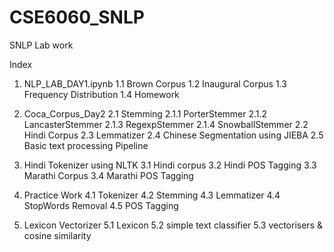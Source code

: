 # CSE6060_SNLP
SNLP Lab work

Index
1. NLP_LAB_DAY1.ipynb
   1.1 Brown Corpus
   1.2 Inaugural Corpus
   1.3 Frequency Distribution
   1.4 Homework
   
2. Coca_Corpus_Day2
   2.1 Stemming
       2.1.1 PorterStemmer
       2.1.2 LancasterStemmer
       2.1.3 RegexpStemmer
       2.1.4 SnowballStemmer
   2.2 Hindi Corpus
   2.3 Lemmatizer
   2.4 Chinese Segmentation using JIEBA
   2.5 Basic text processing Pipeline
   
3. Hindi Tokenizer using NLTK
   3.1 Hindi corpus
   3.2 Hindi POS Tagging
   3.3 Marathi Corpus
   3.4 Marathi POS Tagging
   
4. Practice Work
   4.1 Tokenizer
   4.2 Stemming
   4.3 Lemmatizer
   4.4 StopWords Removal
   4.5 POS Tagging
   
5. Lexicon Vectorizer
   5.1 Lexicon
   5.2 simple text classifier
   5.3 vectorisers & cosine similarity

   
